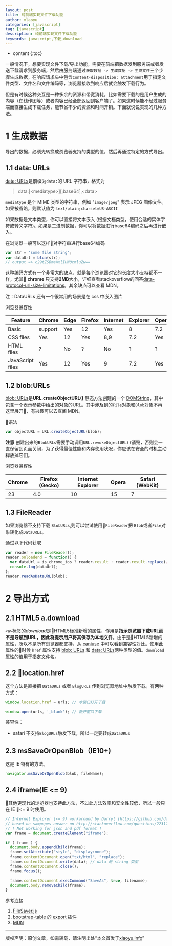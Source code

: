 ```yaml
---
layout: post
title: 纯前端实现文件下载功能
author: xlaoyu
categories: [javascript]
tag: [javascript]
description: 纯前端实现文件下载功能
keywords: javascript,下载,download
---
```


* content
{:toc}

一般情况下，想要实现文件下载/导出功能，需要在前端把数据发到服务端或者发送下载请求到服务端，然后由服务端通过`获取数据 -> 生成数据 -> 生成文件`三个步骤生成数据，在响应请求头中包含`Content-disposition: attachment`用于指定文件类型、文件名和文件编码等，浏览器接收到响应后就会触发下载行为。



但是有时候这种交互是一种多余的资源和带宽消耗，比如需要下载的是用户生成的内容（在线作图等）或者内容已经全部返回到客户端了。如果这时候能不经过服务端而直接生成下载任务，能节省不少的资源和时间开销。下面就说说实现的几种方法。

# 1 生成数据

导出的数据，必须先转换成浏览器支持的类型的值，然后再通过特定的方式导出。

## 1.1 data: URLs

[data: URLs](https://developer.mozilla.org/en-US/docs/Web/API/URL/createObjectURL)是前缀为`data:`的 URL 字符串，格式为

> data:[\<mediatype>][;base64],\<data>

`mediatype` 是个 MIME 类型的字符串，例如 "`image/jpeg`" 表示 JPEG 图像文件。如果被省略，则默认值为 `text/plain;charset=US-ASCII`

如果数据是文本类型，你可以直接将文本嵌入 (根据文档类型，使用合适的实体字符或转义字符)。如果是二进制数据，你可以将数据进行base64编码之后再进行嵌入。

在浏览器一般可以这样对字符串进行base64编码

```js
var str = 'some file string';
var dataUrl = btoa(str);
// output => c29tZSBmaWxlIHN0cmluZw==
```

这种编码方式有一个非常大的缺点，就是每个浏览器对它的长度大小支持都不一样，尤其 **chrome** 只支持**2MB**大小，详细查看stackoverflow的回答[data-protocol-url-size-limitations](https://stackoverflow.com/questions/695151/data-protocol-url-size-limitations)。其余缺点可以查看 MDN。

注：DataURLs 还有一个很常用的场景是在 css 中嵌入图片

浏览器兼容性

| Feature |	Chrome | Edge |	Firefox |	Internet | Explorer | Opera | Safari |
|--|--|--|--|--|--|--|--|
| Basic | support |	Yes |	12 |	Yes |	8 |	7.2 |	Yes |
| CSS files |	Yes |	12 | Yes | 8,9 | 7.2 |Yes |
| HTML files | ? |No | ? |No | ? | ? |
| JavaScript files | Yes | 12 |	Yes | 9 |	7.2 |	Yes


## 1.2 blob:URLs

[blob: URLs](https://developer.mozilla.org/en-US/docs/Web/HTTP/Basics_of_HTTP/Data_URIs)是**URL.createObjectURL()** 静态方法创建的一个 [DOMString](https://developer.mozilla.org/en-US/docs/Web/API/DOMString)，其中包含一个表示参数中给出的对象的URL。其中涉及到的`File`对象和`Blob`对象不再这里展开，有兴趣可以去查阅 MDN。

语法
```js
var objectURL = URL.createObjectURL(blob);
```

**注意**
创建出来的`BlobURLs`需要手动调用`URL.revokeObjectURL()`销毁，否则会一直保留到页面关闭，为了获得最佳性能和内存使用状况，你应该在安全的时机主动释放掉它们。

浏览器兼容性

| Chrome | Firefox (Gecko) | Internet Explorer | Opera |Safari (WebKit) |
|--|--|--|--|--|
| 23 | 4.0 | 10	| 15 | 7 |

## 1.3 FileReader

如果浏览器不支持下载 `BlobURLs`,则可以尝试使用`FileReader`把 `Blob`或者`File`对象转化成`DataURLs`。

通过以下代码获取
```js
var reader = new FileReader();
reader.onloadend = function() {
  var dataUrl = is_chrome_ios ? reader.result : reader.result.replace(/^data:[^;]*;/, 'data:attachment/file;');
  console.log(dataUrl);
};
reader.readAsDataURL(blob);
```

# 2 导出方式

## 2.1 HTML5 a.download

`<a>`标签的*download*是HTML5标准新增的属性，作用是**指示浏览器下载URL而不是导航到URL，因此将提示用户将其保存为本地文件**。由于是HTML5新增的属性，所以不是所有浏览器都支持，从 [caniuse](https://caniuse.com/#search=a.download) 中可以看到兼容性对比。使用此属性的时候 `href` 属性支持 [blob: URLs](https://developer.mozilla.org/en-US/docs/Web/HTTP/Basics_of_HTTP/Data_URIs) 和 [data: URLs](https://developer.mozilla.org/en-US/docs/Web/API/URL/createObjectURL)两种类型的值。`download` 属性的值用于指定文件名。

## 2.2 location.href

这个方法是直接把 `DataURLs` 或者 `BlogURLs` 传到浏览器地址中触发下载。有两种方式：

```js
window.location.href = urls; // 本窗口打开下载

window.open(urls, '_blank'); // 新开窗口下载
```

兼容性：

- safari 不支持`BlogURLs`触发下载，所以一定要转成`DataURLs`


## 2.3 msSaveOrOpenBlob（IE10+)

这是 IE 特有的方法。

```js
navigator.msSaveOrOpenBlob(blob, fileName);
```

## 2.4 iframe(IE <= 9)

其他更现代的浏览器也支持此方法，不过此方法效率和安全性较低，所以一般只在 IE <= 9 时使用。

```js
// Internet Explorer (<= 9) workaround by Darryl (https://github.com/dawiong/tableExport.jquery.plugin)
// based on sampopes answer on http://stackoverflow.com/questions/22317951
// ! Not working for json and pdf format !
var frame = document.createElement("iframe");

if ( frame ) {
  document.body.appendChild(frame);
  frame.setAttribute("style", "display:none");
  frame.contentDocument.open("txt/html", "replace");
  frame.contentDocument.write(data); // data 是 string 类型
  frame.contentDocument.close();
  frame.focus();

  frame.contentDocument.execCommand("SaveAs", true, filename);
  document.body.removeChild(frame);
}
```

参考连接
1. [FileSaver.js](https://github.com/eligrey/FileSaver.js/)
2. [bootstrap-table 的 export 插件](https://github.com/wenzhixin/bootstrap-table/tree/master/src/extensions/export)
3. [MDN](https://developer.mozilla.org/en-US/)

-------------

版权声明：原创文章，如需转载，请注明出处“本文首发于[xlaoyu.info](https://www.xlaoyu.info)”